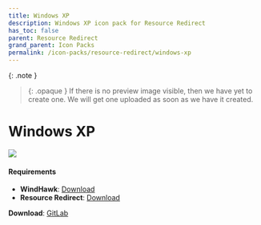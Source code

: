```yaml
---
title: Windows XP
description: Windows XP icon pack for Resource Redirect
has_toc: false
parent: Resource Redirect
grand_parent: Icon Packs
permalink: /icon-packs/resource-redirect/windows-xp
---
```


{: .note }
> {: .opaque }
> If there is no preview image visible, then we have yet to create one. We will get one uploaded as soon as we have it created.

Windows XP
===========================

![][Preview]

#### Requirements

*   **WindHawk**: [Download][WindHawk]
*   **Resource Redirect**: [Download][ResourceRedirect]

**Download**: [GitLab][GitLab]

<!-- ///////////////////////////////////////////////////////////////////////////////////////////////////////////////////////////////////////////////////// -->

[Preview]: https://gitlab.com/the-back-room/resource-redirect/-/tree/main/icon-packs/Windows-XP/Extras/Preview.bmp 

[GitLab]: https://gitlab.com/the-back-room/resource-redirect/-/tree/main/icon-packs/Windows-XP

[WindHawk]: https://windhawk.net/
[ResourceRedirect]: https://windhawk.net/mods/icon-resource-redirect

<!-- ///////////////////////////////////////////////////////////////////////////////////////////////////////////////////////////////////////////////////// -->

